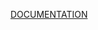[DOCUMENTATION]([https://docs.google.com/document/d/1bZjEb3BY5Q_zFxxun9SUEDKY8sK2U3ES1cHFOupqWig/edit?usp=sharing](https://docs.google.com/document/d/1uNfvzDQRjbr1jpnmN2BS-dICReuezjb1/edit#heading=h.gjdgxs))
